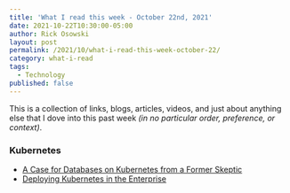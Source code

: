 ```yaml
---
title: 'What I read this week - October 22nd, 2021'
date: 2021-10-22T10:30:00-05:00
author: Rick Osowski
layout: post
permalink: /2021/10/what-i-read-this-week-october-22/
category: what-i-read
tags:
  - Technology
published: false
---
```


This is a collection of links, blogs, articles, videos, and just about anything else that I dove into this past week _(in no particular order, preference, or context)_.

### Kubernetes
- [A Case for Databases on Kubernetes from a Former Skeptic](https://thenewstack.io/we-pushed-helm-to-the-limit-then-built-a-kubernetes-operator/)
- [Deploying Kubernetes in the Enterprise](https://developer.ibm.com/videos/deploying-kubernetes-in-the-enterprise/)